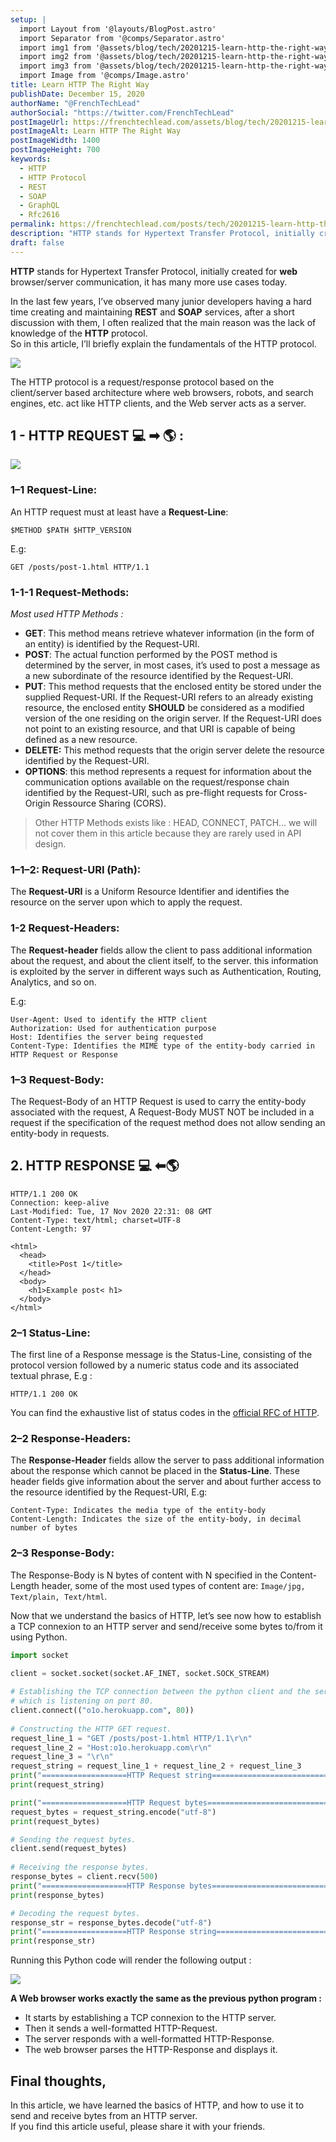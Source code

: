 ```yaml
---
setup: |
  import Layout from '@layouts/BlogPost.astro'
  import Separator from '@comps/Separator.astro'
  import img1 from '@assets/blog/tech/20201215-learn-http-the-right-way/1.png'
  import img2 from '@assets/blog/tech/20201215-learn-http-the-right-way/2.png'
  import img3 from '@assets/blog/tech/20201215-learn-http-the-right-way/3.png'
  import Image from '@comps/Image.astro'
title: Learn HTTP The Right Way
publishDate: December 15, 2020
authorName: "@FrenchTechLead"
authorSocial: "https://twitter.com/FrenchTechLead"
postImageUrl: https://frenchtechlead.com/assets/blog/tech/20201215-learn-http-the-right-way/0.png
postImageAlt: Learn HTTP The Right Way
postImageWidth: 1400
postImageHeight: 700
keywords:
  - HTTP
  - HTTP Protocol
  - REST
  - SOAP
  - GraphQL
  - Rfc2616
permalink: https://frenchtechlead.com/posts/tech/20201215-learn-http-the-right-way/
description: "HTTP stands for Hypertext Transfer Protocol, initially created for web browser/server communication, it has many more use cases today."
draft: false
---
```


**HTTP** stands for Hypertext Transfer Protocol, initially created for **web** browser/server communication, it has many more use cases today.

<Separator/>

In the last few years, I’ve observed many junior developers having a hard time creating and maintaining **REST** and **SOAP** services, after a short discussion with them, I often realized that the main reason was the lack of knowledge of the **HTTP** protocol.  
So in this article, I’ll briefly explain the fundamentals of the HTTP protocol.

<Image w="624" h="214" src={img1} t="Client/Server Architecture" solo="true" />

The HTTP protocol is a request/response protocol based on the client/server based architecture where web browsers, robots, and search engines, etc. act like HTTP clients, and the Web server acts as a server.

<Separator/>


## 1 - HTTP REQUEST 💻 ➡ 🌎 :


<Image w="624" h="214" src={img2} t="Example of HTTP Request" solo="true" />

###  1–1 Request-Line:


An HTTP request must at least have a **Request-Line**:

```
$METHOD $PATH $HTTP_VERSION
```

E.g:

```
GET /posts/post-1.html HTTP/1.1
```

<Separator/>

###  1-1-1 Request-Methods:

_Most used HTTP Methods :_

*   **GET**: This method means retrieve whatever information (in the form of an entity) is identified by the Request-URI.
*   **POST**: The actual function performed by the POST method is determined by the server, in most cases, it’s used to post a message as a new subordinate of the resource identified by the Request-URI.
*   **PUT**: This method requests that the enclosed entity be stored under the supplied Request-URI. If the Request-URI refers to an already existing resource, the enclosed entity **SHOULD** be considered as a modified version of the one residing on the origin server. If the Request-URI does not point to an existing resource, and that URI is capable of being defined as a new resource.
*   **DELETE:** This method requests that the origin server delete the resource identified by the Request-URI.
*   **OPTIONS**: this method represents a request for information about the communication options available on the request/response chain identified by the Request-URI, such as pre-flight requests for Cross-Origin Ressource Sharing (CORS).

> Other HTTP Methods exists like : HEAD, CONNECT, PATCH… we will not cover them in this article because they are rarely used in API design.


<Separator/>

###  1–1–2: Request-URI (Path):

The **Request-URI** is a Uniform Resource Identifier and identifies the resource on the server upon which to apply the request.


<Separator/>

###  1-2 Request-Headers:

The **Request-header** fields allow the client to pass additional information about the request, and about the client itself, to the server. this information is exploited by the server in different ways such as Authentication, Routing, Analytics, and so on.

E.g:

```marko
User-Agent: Used to identify the HTTP client
Authorization: Used for authentication purpose
Host: Identifies the server being requested
Content-Type: Identifies the MIME type of the entity-body carried in HTTP Request or Response
```

<Separator/>

###  1–3 Request-Body:

The Request-Body of an HTTP Request is used to carry the entity-body associated with the request, A Request-Body MUST NOT be included in a request if the specification of the request method does not allow sending an entity-body in requests.


<Separator/>

## 2. HTTP RESPONSE 💻 ⬅🌎
```
HTTP/1.1 200 OK
Connection: keep-alive
Last-Modified: Tue, 17 Nov 2020 22:31: 08 GMT
Content-Type: text/html; charset=UTF-8
Content-Length: 97

<html>
  <head>
    <title>Post 1</title>
  </head>
  <body>
    <h1>Example post< h1>
  </body>
</html>
```

<Separator/>

### 2–1 Status-Line:

The first line of a Response message is the Status-Line, consisting of the protocol version followed by a numeric status code and its associated textual phrase, E.g :

```
HTTP/1.1 200 OK
```

You can find the exhaustive list of status codes in the [official RFC of HTTP](https://tools.ietf.org/html/rfc2616#section-10).

<Separator/>

###  2–2 Response-Headers:

The **Response-Header** fields allow the server to pass additional information about the response which cannot be placed in the **Status-Line**. These header fields give information about the server and about further access to the resource identified by the Request-URI, E.g:

```marko
Content-Type: Indicates the media type of the entity-body 
Content-Length: Indicates the size of the entity-body, in decimal number of bytes
```

<Separator/>

###  2–3 Response-Body:

The Response-Body is N bytes of content with N specified in the Content-Length header, some of the most used types of content are: `Image/jpg, Text/plain, Text/html`.

Now that we understand the basics of HTTP, let’s see now how to establish a TCP connexion to an HTTP server and send/receive some bytes to/from it using Python.

```python
import socket

client = socket.socket(socket.AF_INET, socket.SOCK_STREAM)  
 
# Establishing the TCP connection between the python client and the server
# which is listening on port 80.
client.connect(("o1o.herokuapp.com", 80))  
 
# Constructing the HTTP GET request.
request_line_1 = "GET /posts/post-1.html HTTP/1.1\r\n"
request_line_2 = "Host:o1o.herokuapp.com\r\n"
request_line_3 = "\r\n"
request_string = request_line_1 + request_line_2 + request_line_3
print("===================HTTP Request string===============================")
print(request_string)

print("===================HTTP Request bytes===============================")
request_bytes = request_string.encode("utf-8")
print(request_bytes)

# Sending the request bytes.
client.send(request_bytes)  
 
# Receiving the response bytes.
response_bytes = client.recv(500)
print("===================HTTP Response bytes===============================")
print(response_bytes)

# Decoding the request bytes.
response_str = response_bytes.decode("utf-8")
print("===================HTTP Response string==============================")
print(response_str)
```

Running this Python code will render the following output :

<Image w="1110" h="958" src={img3} t="Example of HTTP Request" solo="true" />

<Separator/>

**A Web browser works exactly the same as the previous python program :**

*   It starts by establishing a TCP connexion to the HTTP server.
*   Then it sends a well-formatted HTTP-Request.
*   The server responds with a well-formatted HTTP-Response.
*   The web browser parses the HTTP-Response and displays it.

<Separator/>

## Final thoughts,
In this article, we have learned the basics of HTTP, and how to use it to send and receive bytes from an HTTP server.  
If you find this article useful, please share it with your friends.